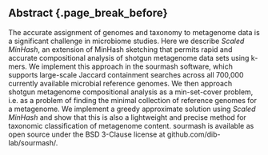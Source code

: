 ## Abstract {.page_break_before}

The accurate assignment of genomes and taxonomy to metagenome data is
a significant challenge in microbiome studies. Here we describe
_Scaled MinHash_, an extension of MinHash sketching that permits rapid
and accurate compositional analysis of shotgun metagenome data sets
using k-mers.  We implement this approach in the sourmash software,
which supports large-scale Jaccard containment searches across all
700,000 currently available microbial reference genomes.  We then approach
shotgun metagenome compositional analysis as a min-set-cover problem,
i.e. as a problem of finding the minimal collection of reference
genomes for a metagenome.  We implement a greedy approximate solution
using _Scaled MinHash_ and show that this is also a lightweight and
precise method for taxonomic classification of metagenome content.
sourmash is available as open source under the BSD 3-Clause license at
github.com/dib-lab/sourmash/.
